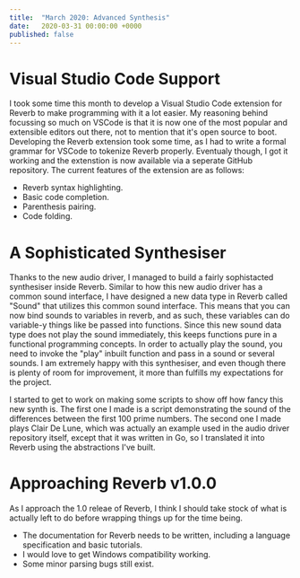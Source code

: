 ```yaml
---
title:  "March 2020: Advanced Synthesis"
date:   2020-03-31 00:00:00 +0000
published: false
---
```

# Visual Studio Code Support
I took some time this month to develop a Visual Studio Code extension for Reverb to make programming with it a lot easier. My reasoning behind focussing so much on VSCode is that it is now one of the most popular and extensible editors out there, not to mention that it's open source to boot. Developing the Reverb extension took some time, as I had to write a formal grammar for VSCode to tokenize Reverb properly. Eventualy though, I got it working and the extenstion is now available via a seperate GitHub repository. The current features of the extension are as follows:
- Reverb syntax highlighting.
- Basic code completion.
- Parenthesis pairing.
- Code folding.

# A Sophisticated Synthesiser
Thanks to the new audio driver, I managed to build a fairly sophistacted synthesiser inside Reverb. Similar to how this new audio driver has a common sound interface, I have designed a new data type in Reverb called "Sound" that utilizes this common sound interface. This means that you can now bind sounds to variables in reverb, and as such, these variables can do variable-y things like be passed into functions. Since this new sound data type does not play the sound immediately, this keeps functions pure in a functional programming concepts. In order to actually play the sound, you need to invoke the "play" inbuilt function and pass in a sound or several sounds. I am extremely happy with this synthesiser, and even though there is plenty of room for improvement, it more than fulfills my expectations for the project.

I started to get to work on making some scripts to show off how fancy this new synth is. The first one I made is a script demonstrating the sound of the differences between the first 100 prime numbers. The second one I made plays Clair De Lune, which was actually an example used in the audio driver repository itself, except that it was written in Go, so I translated it into Reverb using the abstractions I've built.

# Approaching Reverb v1.0.0
As I approach the 1.0 releae of Reverb, I think I should take stock of what is actually left to do before wrapping things up for the time being.
- The documentation for Reverb needs to be written, including a language specification and basic tutorials.
- I would love to get Windows compatibility working.
- Some minor parsing bugs still exist.